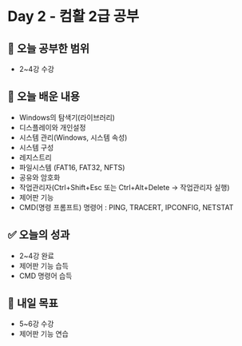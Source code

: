 # Day 2 - 컴활 2급 공부

## 📌 오늘 공부한 범위
- 2~4강 수강

## 📝 오늘 배운 내용
- Windows의 탐색기(라이브러리)
- 디스플레이와 개인설정
- 시스템 관리(Windows, 시스템 속성)
- 시스템 구성
- 레지스트리
- 파일시스템 (FAT16, FAT32, NFTS)
- 공유와 암호화
- 작업관리자(Ctrl+Shift+Esc 또는 Ctrl+Alt+Delete -> 작업관리자 실행)
- 제어판 기능
- CMD(명령 프롬프트) 명령어 : PING, TRACERT, IPCONFIG, NETSTAT

## ✅ 오늘의 성과
- 2~4강 완료
- 제어판 기능 습득
- CMD 명령어 습득

## 🎯 내일 목표
- 5~6강 수강
- 제어판 기능 연습
